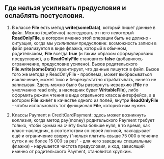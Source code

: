## Где нельзя усиливать предусловия и ослаблять постусловия.

1. В классе **File** есть метод **write(someData)**, который пишет данные в файл. Можно (ошибочно) наследовать от него некоторый **ReadOnlyFile**, в котором именно этой операции быть не должно - ситуация, когда мы *усиливаем* предусловие:
возможность записи в файл реализуется в виде флажка, который в обычном, родительском, **File** всегда **true** (и таким образом сформулировано предусловие), а в **ReadOnlyFile** становится **false** (добавилось ограничение, предусловие усилено).
Вызов родительского **File.write(someData)** гарантирует, что данные пишутся в файл. Вызов того же метода у ReadOnlyFile - проблема, может выбрасываться исключение, может тихо и безрезультатно отрабатывать, ничего не записывая. 
Здесь можно было бы развернуть иерархию (**File** по умолчанию read only, а наследник будет **WritableFile**), либо оформить режим чтения в виде отдельного класса/интерфейса, а в котором **File** живёт в качестве одного из полей, внутри **ReadOnlyFile** - чтобы использовать тот функционал **File**, который нам нужен.

2. Классы Payment и CreditCardPayment:
   здесь может возникнуть коллизия, когда метод pay(money) родительского Payment требует только, чтобы сумма на счёту была больше нуля, в то время, как класс-наследник, в соответствии со своей логикой, накладывает ещё и ограничение сверху ("нельзя платить свыше 75 000 в течение суток и не более 15 000 за раз" - для чего заведены специальные флажки) - нарушается чистота предусловия, и код, зависящий именно от родительского Payment, становится хрупким.
